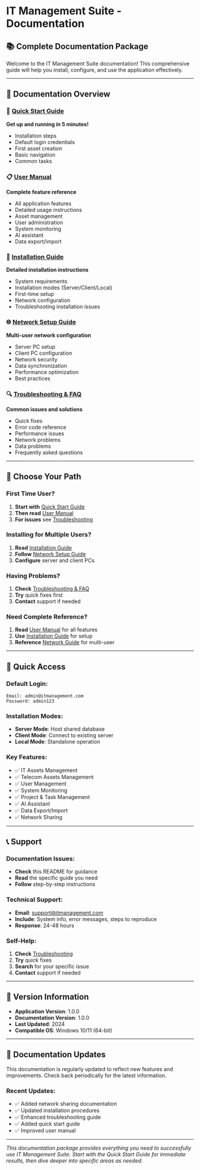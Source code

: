# IT Management Suite - Documentation

## 📚 Complete Documentation Package

Welcome to the IT Management Suite documentation! This comprehensive guide will help you install, configure, and use the application effectively.

---

## 📖 Documentation Overview

### 🚀 [Quick Start Guide](QUICK_START_GUIDE.md)
**Get up and running in 5 minutes!**
- Installation steps
- Default login credentials
- First asset creation
- Basic navigation
- Common tasks

### 📋 [User Manual](USER_MANUAL.md)
**Complete feature reference**
- All application features
- Detailed usage instructions
- Asset management
- User administration
- System monitoring
- AI assistant
- Data export/import

### 🔧 [Installation Guide](INSTALLATION_GUIDE.md)
**Detailed installation instructions**
- System requirements
- Installation modes (Server/Client/Local)
- First-time setup
- Network configuration
- Troubleshooting installation issues

### 🌐 [Network Setup Guide](NETWORK_SETUP_GUIDE.md)
**Multi-user network configuration**
- Server PC setup
- Client PC configuration
- Network security
- Data synchronization
- Performance optimization
- Best practices

### 🔍 [Troubleshooting & FAQ](TROUBLESHOOTING_FAQ.md)
**Common issues and solutions**
- Quick fixes
- Error code reference
- Performance issues
- Network problems
- Data problems
- Frequently asked questions

---

## 🎯 Choose Your Path

### First Time User?
1. **Start with** [Quick Start Guide](QUICK_START_GUIDE.md)
2. **Then read** [User Manual](USER_MANUAL.md)
3. **For issues** see [Troubleshooting](TROUBLESHOOTING_FAQ.md)

### Installing for Multiple Users?
1. **Read** [Installation Guide](INSTALLATION_GUIDE.md)
2. **Follow** [Network Setup Guide](NETWORK_SETUP_GUIDE.md)
3. **Configure** server and client PCs

### Having Problems?
1. **Check** [Troubleshooting & FAQ](TROUBLESHOOTING_FAQ.md)
2. **Try** quick fixes first
3. **Contact** support if needed

### Need Complete Reference?
1. **Read** [User Manual](USER_MANUAL.md) for all features
2. **Use** [Installation Guide](INSTALLATION_GUIDE.md) for setup
3. **Reference** [Network Guide](NETWORK_SETUP_GUIDE.md) for multi-user

---

## 🚀 Quick Access

### Default Login:
```
Email: admin@itmanagement.com
Password: admin123
```

### Installation Modes:
- **Server Mode**: Host shared database
- **Client Mode**: Connect to existing server
- **Local Mode**: Standalone operation

### Key Features:
- ✅ IT Assets Management
- ✅ Telecom Assets Management
- ✅ User Management
- ✅ System Monitoring
- ✅ Project & Task Management
- ✅ AI Assistant
- ✅ Data Export/Import
- ✅ Network Sharing

---

## 📞 Support

### Documentation Issues:
- **Check** this README for guidance
- **Read** the specific guide you need
- **Follow** step-by-step instructions

### Technical Support:
- **Email**: support@itmanagement.com
- **Include**: System info, error messages, steps to reproduce
- **Response**: 24-48 hours

### Self-Help:
1. **Check** [Troubleshooting](TROUBLESHOOTING_FAQ.md)
2. **Try** quick fixes
3. **Search** for your specific issue
4. **Contact** support if needed

---

## 📝 Version Information

- **Application Version**: 1.0.0
- **Documentation Version**: 1.0.0
- **Last Updated**: 2024
- **Compatible OS**: Windows 10/11 (64-bit)

---

## 🔄 Documentation Updates

This documentation is regularly updated to reflect new features and improvements. Check back periodically for the latest information.

### Recent Updates:
- ✅ Added network sharing documentation
- ✅ Updated installation procedures
- ✅ Enhanced troubleshooting guide
- ✅ Added quick start guide
- ✅ Improved user manual

---

*This documentation package provides everything you need to successfully use IT Management Suite. Start with the Quick Start Guide for immediate results, then dive deeper into specific areas as needed.*










